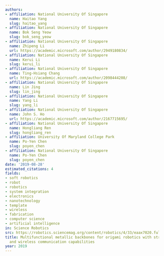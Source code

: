 ```yaml
---
authors:
- affiliation: National University Of Singapore
  name: Haitao Yang
  slug: haitao_yang
- affiliation: National University Of Singapore
  name: Bok Seng Yeow
  slug: bok_seng_yeow
- affiliation: National University Of Singapore
  name: Zhipeng Li
  url: https://academic.microsoft.com/author/2949180834/
- affiliation: National University Of Singapore
  name: Kerui Li
  slug: kerui_li
- affiliation: National University Of Singapore
  name: Ting-Hsiang Chang
  url: https://academic.microsoft.com/author/2098444208/
- affiliation: National University Of Singapore
  name: Lin Jing
  slug: lin_jing
- affiliation: National University Of Singapore
  name: Yang Li
  slug: yang_li
- affiliation: National University Of Singapore
  name: John S. Ho
  url: https://academic.microsoft.com/author/2167715695/
- affiliation: National University Of Singapore
  name: Hongliang Ren
  slug: hongliang_ren
- affiliation: University Of Maryland College Park
  name: Po-Yen Chen
  slug: poyen_chen
- affiliation: National University Of Singapore
  name: Po-Yen Chen
  slug: poyen_chen
date: '2019-08-28'
estimated_citations: 4
fields:
- soft robotics
- robot
- robotics
- system integration
- electronics
- nanotechnology
- template
- wireless
- fabrication
- computer science
- artificial intelligence
in: Science Robotics
src: https://robotics.sciencemag.org/content/robotics/4/33/eaax7020.full.pdf
title: Multifunctional metallic backbones for origami robotics with strain sensing
  and wireless communication capabilities
year: 2019
---
```

